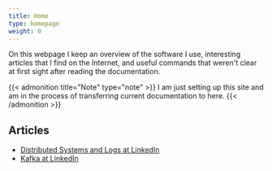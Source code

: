 ```yaml
---
title: Home
type: homepage
weight: 0
---
```


On this webpage I keep an overview of the software I use, interesting
articles that I find on the Internet,
and useful commands that weren't clear at first sight after reading the documentation.

{{< admonition title="Note" type="note" >}}
I am just setting up this site and am in the process of transferring current documentation to here.
{{< /admonition >}}

## Articles
- [Distributed Systems and Logs at LinkedIn](https://engineering.linkedin.com/distributed-systems/log-what-every-software-engineer-should-know-about-real-time-datas-unifying)
- [Kafka at LinkedIn](http://engineering.linkedin.com/kafka/benchmarking-apache-kafka-2-million-writes-second-three-cheap-machines)
